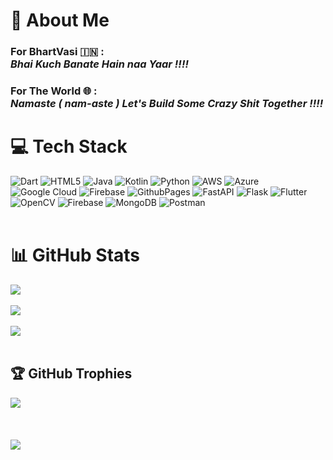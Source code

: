 # 💫 About Me
### **For BhartVasi 🇮🇳 :** <br>     _Bhai Kuch Banate Hain naa Yaar !!!!_<br>
### For The World 🌐 :<br>_Namaste ( nam-aste ) Let's Build Some Crazy Shit Together !!!!_

<!--
## 🌐 Socials
[![LinkedIn](https://img.shields.io/badge/LinkedIn-%230077B5.svg?logo=linkedin&logoColor=white)](https://linkedin.com/in/saksham-rawat-dev) 
-->

# 💻 Tech Stack
![Dart](https://img.shields.io/badge/dart-%230175C2.svg?style=flat&logo=dart&logoColor=white) ![HTML5](https://img.shields.io/badge/html5-%23E34F26.svg?style=flat&logo=html5&logoColor=white) ![Java](https://img.shields.io/badge/java-%23ED8B00.svg?style=flat&logo=openjdk&logoColor=white) ![Kotlin](https://img.shields.io/badge/kotlin-%237F52FF.svg?style=flat&logo=kotlin&logoColor=white) ![Python](https://img.shields.io/badge/python-3670A0?style=flat&logo=python&logoColor=ffdd54) ![AWS](https://img.shields.io/badge/AWS-%23FF9900.svg?style=flat&logo=amazon-aws&logoColor=white) ![Azure](https://img.shields.io/badge/azure-%230072C6.svg?style=flat&logo=microsoftazure&logoColor=white) ![Google Cloud](https://img.shields.io/badge/GoogleCloud-%234285F4.svg?style=flat&logo=google-cloud&logoColor=white) ![Firebase](https://img.shields.io/badge/firebase-%23039BE5.svg?style=flat&logo=firebase) ![GithubPages](https://img.shields.io/badge/github%20pages-121013?style=flat&logo=github&logoColor=white) ![FastAPI](https://img.shields.io/badge/FastAPI-005571?style=flat&logo=fastapi) ![Flask](https://img.shields.io/badge/flask-%23000.svg?style=flat&logo=flask&logoColor=white) ![Flutter](https://img.shields.io/badge/Flutter-%2302569B.svg?style=flat&logo=Flutter&logoColor=white) ![OpenCV](https://img.shields.io/badge/opencv-%23white.svg?style=flat&logo=opencv&logoColor=white) ![Firebase](https://img.shields.io/badge/Firebase-039BE5?style=flat&logo=Firebase&logoColor=white) ![MongoDB](https://img.shields.io/badge/MongoDB-%234ea94b.svg?style=flat&logo=mongodb&logoColor=white) ![Postman](https://img.shields.io/badge/Postman-FF6C37?style=flat&logo=postman&logoColor=white)
<br>
<br>
# 📊 GitHub Stats
![](https://github-readme-stats.vercel.app/api?username=tratum&theme=dark&hide_border=false&include_all_commits=false&count_private=false)
<br>
<br>
![](https://github-readme-streak-stats.herokuapp.com/?user=tratum&theme=dark&hide_border=false)
<br>
<br>
![](https://github-readme-stats.vercel.app/api/top-langs/?username=tratum&theme=dark&hide_border=false&include_all_commits=false&count_private=false&layout=compact)
<br>
<br>

## 🏆 GitHub Trophies
![](https://github-profile-trophy.vercel.app/?username=tratum&theme=radical&no-frame=false&no-bg=true&margin-w=4)
<br>
<br>
<br>
<br>
[![](https://visitcount.itsvg.in/api?id=tratum&icon=6&color=5)](https://visitcount.itsvg.in)
